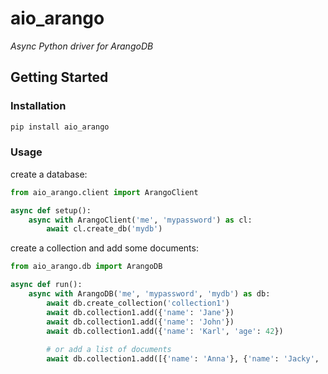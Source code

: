 # aio_arango
*Async Python driver for ArangoDB*

## Getting Started

### Installation

```bash
pip install aio_arango
```  

### Usage

create a database:

```python
from aio_arango.client import ArangoClient

async def setup():
    async with ArangoClient('me', 'mypassword') as cl:
        await cl.create_db('mydb')
```

create a collection and add some documents:

```python
from aio_arango.db import ArangoDB

async def run():
    async with ArangoDB('me', 'mypassword', 'mydb') as db:
        await db.create_collection('collection1')
        await db.collection1.add({'name': 'Jane'})
        await db.collection1.add({'name': 'John'})
        await db.collection1.add({'name': 'Karl', 'age': 42})
        
        # or add a list of documents
        await db.collection1.add([{'name': 'Anna'}, {'name': 'Jacky', 'email': 'jacky@swag.com'}])
```
